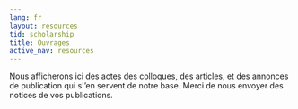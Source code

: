 ```yaml
---
lang: fr
layout: resources
tid: scholarship
title: Ouvrages
active_nav: resources
---
```

Nous afficherons ici des actes des colloques, des articles, et des annonces de publication qui s'&rsquo;en servent de notre base. Merci de nous envoyer des notices de vos publications.